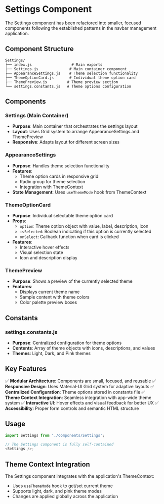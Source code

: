 # Settings Component

The Settings component has been refactored into smaller, focused components following the established patterns in the navbar management application.

## Component Structure

```
Settings/
├── index.js                  # Main exports
├── Settings.js              # Main container component
├── AppearanceSettings.js    # Theme selection functionality
├── ThemeOptionCard.js       # Individual theme option card
├── ThemePreview.js         # Theme preview section
└── settings.constants.js   # Theme options configuration
```

## Components

### Settings (Main Container)

- **Purpose**: Main container that orchestrates the settings layout
- **Layout**: Uses Grid system to arrange AppearanceSettings and ThemePreview
- **Responsive**: Adapts layout for different screen sizes

### AppearanceSettings

- **Purpose**: Handles theme selection functionality
- **Features**:
  - Theme option cards in responsive grid
  - Radio group for theme selection
  - Integration with ThemeContext
- **State Management**: Uses `useThemeMode` hook from ThemeContext

### ThemeOptionCard

- **Purpose**: Individual selectable theme option card
- **Props**:
  - `option`: Theme option object with value, label, description, icon
  - `isSelected`: Boolean indicating if this option is currently selected
  - `onSelect`: Callback function when card is clicked
- **Features**:
  - Interactive hover effects
  - Visual selection state
  - Icon and description display

### ThemePreview

- **Purpose**: Shows a preview of the currently selected theme
- **Features**:
  - Displays current theme name
  - Sample content with theme colors
  - Color palette preview boxes

## Constants

### settings.constants.js

- **Purpose**: Centralized configuration for theme options
- **Contents**: Array of theme objects with icons, descriptions, and values
- **Themes**: Light, Dark, and Pink themes

## Key Features

✅ **Modular Architecture**: Components are small, focused, and reusable
✅ **Responsive Design**: Uses Material-UI Grid system for adaptive layouts
✅ **Centralized Configuration**: Theme options stored in constants file
✅ **Theme Context Integration**: Seamless integration with app-wide theme system
✅ **Interactive UI**: Hover effects and visual feedback for better UX
✅ **Accessibility**: Proper form controls and semantic HTML structure

## Usage

```javascript
import Settings from './components/Settings';

// The Settings component is fully self-contained
<Settings />;
```

## Theme Context Integration

The Settings component integrates with the application's ThemeContext:

- Uses `useThemeMode` hook to get/set current theme
- Supports light, dark, and pink theme modes
- Changes are applied globally across the application
